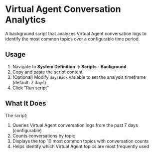 # Virtual Agent Conversation Analytics

A background script that analyzes Virtual Agent conversation logs to identify the most common topics over a configurable time period.

## Usage

1. Navigate to **System Definition → Scripts - Background**
2. Copy and paste the script content
3. (Optional) Modify `daysBack` variable to set the analysis timeframe (default: 7 days)
4. Click "Run script"

## What It Does

The script:
1. Queries Virtual Agent conversation logs from the past 7 days (configurable)
2. Counts conversations by topic
3. Displays the top 10 most common topics with conversation counts
4. Helps identify which Virtual Agent topics are most frequently used



